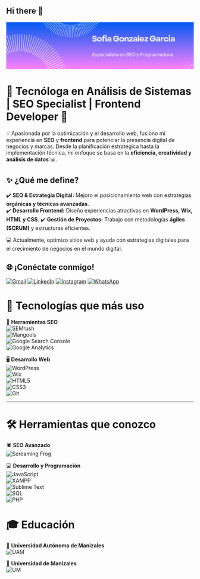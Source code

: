 ## Hi there 👋
![Error!](img/banner.png)

# 🚀 Tecnóloga en Análisis de Sistemas | SEO Specialist | Frontend Developer 🎯  

💡 Apasionada por la optimización y el desarrollo web, fusiono mi experiencia en **SEO** y **frontend** para potenciar la presencia digital de negocios y marcas. Desde la planificación estratégica hasta la implementación técnica, mi enfoque se basa en la **eficiencia, creatividad y análisis de datos** 📊.  

## ✨ ¿Qué me define?  
✔️ **SEO & Estrategia Digital:** Mejoro el posicionamiento web con estrategias **orgánicas y técnicas avanzadas**.  
✔️ **Desarrollo Frontend:** Diseño experiencias atractivas en **WordPress, Wix, HTML y CSS**.
✔️ **Gestión de Proyectos:** Trabajo con metodologías **ágiles (SCRUM)** y estructuras eficientes.  

💻 Actualmente, optimizo sitios web y ayuda con estrategias digitales para el crecimiento de negocios en el mundo digital.  

## 🌐 ¡Conéctate conmigo!  

[![Gmail](https://img.shields.io/badge/Gmail-D14836?style=for-the-badge&logo=gmail&logoColor=white)](mailto:sofygonzalez1012@gmail.com)
[![LinkedIn](https://img.shields.io/badge/LinkedIn-0077B5?style=for-the-badge&logo=linkedin&logoColor=white)](https://www.linkedin.com/in/sofia-gonzalez-63b192244/)
[![Instagram](https://img.shields.io/badge/Instagram-E4405F?style=for-the-badge&logo=instagram&logoColor=white)](https://www.instagram.com/sofia_gonzalezg10/)
[![WhatsApp](https://img.shields.io/badge/WhatsApp-25D366?style=for-the-badge&logo=whatsapp&logoColor=white)](https://wa.me/573001234567)

# 🚀 Tecnologías que más uso  

🔎 **Herramientas SEO**  
![SEMrush](https://img.shields.io/badge/SEMrush-FE7139?style=for-the-badge&logo=semrush&logoColor=white)  
![Mangools](https://img.shields.io/badge/Mangools-FFCD00?style=for-the-badge&logo=mangools&logoColor=black)  
![Google Search Console](https://img.shields.io/badge/Google%20Search%20Console-4285F4?style=for-the-badge&logo=google-search-console&logoColor=white)  
![Google Analytics](https://img.shields.io/badge/Google%20Analytics-F9AB00?style=for-the-badge&logo=google-analytics&logoColor=white)  

🖥 **Desarrollo Web**  
![WordPress](https://img.shields.io/badge/WordPress-21759B?style=for-the-badge&logo=wordpress&logoColor=white)  
![Wix](https://img.shields.io/badge/Wix-FAAD00?style=for-the-badge&logo=wix&logoColor=black)  
![HTML5](https://img.shields.io/badge/HTML5-E34F26?style=for-the-badge&logo=html5&logoColor=white)  
![CSS3](https://img.shields.io/badge/CSS3-1572B6?style=for-the-badge&logo=css3&logoColor=white)  
![Git](https://img.shields.io/badge/Git-F05032?style=for-the-badge&logo=git&logoColor=white)  

---

# 🛠 Herramientas que conozco  

🕷 **SEO Avanzado**  
![Screaming Frog](https://img.shields.io/badge/Screaming%20Frog-00A500?style=for-the-badge&logoColor=white)  

💻 **Desarrollo y Programación**  
![JavaScript](https://img.shields.io/badge/JavaScript-F7DF1E?style=for-the-badge&logo=javascript&logoColor=black)  
![XAMPP](https://img.shields.io/badge/XAMPP-FB7A24?style=for-the-badge&logo=xampp&logoColor=white)  
![Sublime Text](https://img.shields.io/badge/Sublime%20Text-FF9800?style=for-the-badge&logo=sublime-text&logoColor=white)  
![SQL](https://img.shields.io/badge/SQL-4479A1?style=for-the-badge&logo=sqlite&logoColor=white)  
![PHP](https://img.shields.io/badge/PHP-777BB4?style=for-the-badge&logo=php&logoColor=white)  


# 🎓 Educación  

📍 **Universidad Autónoma de Manizales**  
![UAM](https://img.shields.io/badge/Universidad%20Autónoma%20de%20Manizales-00509D?style=for-the-badge&logoColor=white)  

📍 **Universidad de Manizales**  
![UM](https://img.shields.io/badge/Universidad%20de%20Manizales-002855?style=for-the-badge&logoColor=white)  


